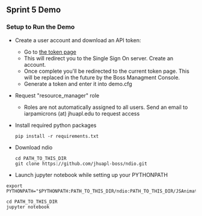 ## Sprint 5 Demo

### Setup to Run the Demo

- Create a user account and download an API token:
    - Go to [the token page](https://api.theboss.io/token)
    - This will redirect you to the Single Sign On server. Create an account.
    - Once complete you'll be redirected to the current token page.  This will be replaced in the future by the Boss Managment Console.
    - Generate a token and enter it into demo.cfg
- Request "resource_manager" role
    - Roles are not automatically assigned to all users.  Send an email to iarpamicrons (at) jhuapl.edu to request access
- Install required python packages
    
    ```
    pip install -r requirements.txt
    ```
    
- Download ndio

    ```
    cd PATH_TO_THIS_DIR
    git clone https://github.com/jhuapl-boss/ndio.git
    ```

- Launch jupyter notebook while setting up your PYTHONPATH

```
export PYTHONPATH="$PYTHONPATH:PATH_TO_THIS_DIR/ndio:PATH_TO_THIS_DIR/JSAnimation/"

cd PATH_TO_THIS_DIR
jupyter notebook
````